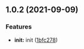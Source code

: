 ## 1.0.2 (2021-09-09)


### Features

* **init:** init ([1bfc278](https://github.com/elab-opensource/svg-webgl-loader/commit/1bfc2783141ad62bd272e3a129a79abde5c585f4))



